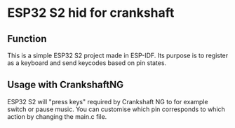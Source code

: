 # ESP32 S2 hid for crankshaft

## Function

This is a simple ESP32 S2 project made in ESP-IDF. Its purpose is to register as a keyboard and send keycodes based on pin states. 

## Usage with CrankshaftNG
 
ESP32 S2 will "press keys" required by Crankshaft NG to for example switch or pause music. You can customise which pin corresponds to which action by changing the main.c file. 
